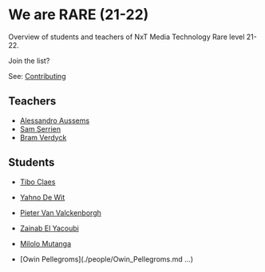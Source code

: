 # We are RARE (21-22)

Overview of students and teachers of NxT Media Technology Rare level 21-22.

Join the list?

See: [Contributing](./CONTRIBUTING.md)

## Teachers

- [Alessandro Aussems](./people/alessandro_aussems.md)
- [Sam Serrien](./people/sam_serrien.md)
- [Bram Verdyck](./people/bram_verdyck.md)

## Students

- [Tibo Claes](./people/Tibo_Claes.md)
- [Yahno De Wit](./people/yahno_dewit.md)

- [Pieter Van Valckenborgh](./people/pieter_vanvalckenborgh.md)
- [Zainab El Yacoubi](./people/zainab_elyacoubi.md)
- [Milolo Mutanga](./people/milolo_mutanga.md)
- [Owin Pellegroms](./people/Owin_Pellegroms.md
...)
